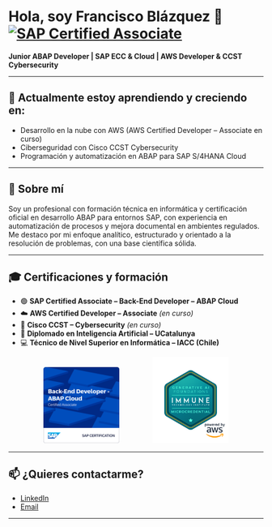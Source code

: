 # Hola, soy Francisco Blázquez 👋 [![SAP Certified Associate](https://img.shields.io/badge/SAP%20Certified-Associate-green?style=flat&logo=sap&logoColor=white)](https://www.credly.com/badges/9407f822-61ad-4f2e-9253-7f0c27f591df/public_url)

**Junior ABAP Developer | SAP ECC & Cloud | AWS Developer & CCST Cybersecurity**

---

## 🚀 Actualmente estoy aprendiendo y creciendo en:

- Desarrollo en la nube con AWS (AWS Certified Developer – Associate en curso)
- Ciberseguridad con Cisco CCST Cybersecurity
- Programación y automatización en ABAP para SAP S/4HANA Cloud

---

## 💼 Sobre mí

Soy un profesional con formación técnica en informática y certificación oficial en desarrollo ABAP para entornos SAP, con experiencia en automatización de procesos y mejora documental en ambientes regulados. Me destaco por mi enfoque analítico, estructurado y orientado a la resolución de problemas, con una base científica sólida.

---

## 🎓 Certificaciones y formación

- 🟢 **SAP Certified Associate – Back-End Developer – ABAP Cloud**
- ☁️ **AWS Certified Developer – Associate** *(en curso)*
- 🔐 **Cisco CCST – Cybersecurity** *(en curso)*
- 🤖 **Diplomado en Inteligencia Artificial – UCatalunya**
- 💻 **Técnico de Nivel Superior en Informática – IACC (Chile)**

<p align="center">
  <img src="assets/sap-abap-cloud-badge.png" alt="SAP" width="150">
  &nbsp;&nbsp;&nbsp;&nbsp;&nbsp;&nbsp;&nbsp;&nbsp;&nbsp;&nbsp;&nbsp;&nbsp;&nbsp;&nbsp;&nbsp; <!-- Añade más &nbsp; si necesitas -->
  <img src="assets/immune-generative_ai.png" alt="IA Generativa" width="150">
</p>

---

## 📫 ¿Quieres contactarme?

- [LinkedIn](https://www.linkedin.com/in/francisco-blazquez-weber/)
- [Email](mailto:fblazquezweber@gmail.com)

---
